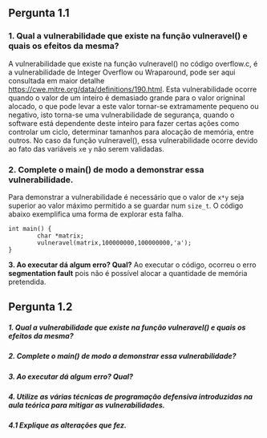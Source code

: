 ## Pergunta 1.1 ##

### 1. Qual a vulnerabilidade que existe na função vulneravel() e quais os efeitos da mesma? ###
A vulnerabilidade que existe na função vulneravel() no código overflow.c, é a  vulnerabilidade de Integer Overflow ou Wraparound, pode ser aqui consultada  em maior detalhe https://cwe.mitre.org/data/definitions/190.html.
Esta vulnerabilidade ocorre quando o valor de um inteiro é demasiado grande para o valor origninal alocado, o que pode levar a este valor tornar-se extramamente pequeno ou negativo, isto torna-se uma vulnerabilidade de segurança, quando o software está dependente deste inteiro para fazer certas ações como controlar um ciclo, determinar tamanhos para alocação de memória, entre outros. No caso da função vulneravel(), essa vulnerabilidade ocorre devido ao fato das variáveis `x`e `y` não serem validadas.

### 2. Complete o main() de modo a demonstrar essa vulnerabilidade. ###

Para demonstrar a vulnerabilidade é necessário que o valor de `x*y` seja superior ao valor máximo permitido a se guardar num `size_t`. O código abaixo exemplifica uma forma de explorar esta falha.

```
int main() {
        char *matrix;
        vulneravel(matrix,100000000,100000000,'a');
}
```

**3. Ao executar dá algum erro? Qual?**
Ao executar o código, ocorreu o erro **segmentation fault** pois não é possível alocar a quantidade de memória pretendida.

## Pergunta 1.2 ##

##### 1. Qual a vulnerabilidade que existe na função vulneravel() e quais os efeitos da mesma? ####

##### 2. Complete o main() de modo a demonstrar essa vulnerabilidade? ####
##### 3. Ao executar dá algum erro? Qual? ####
##### 4. Utilize as várias técnicas de programação defensiva introduzidas na aula teórica para mitigar as vulnerabilidades. ####
##### 4.1 Explique as alterações que fez. ####
